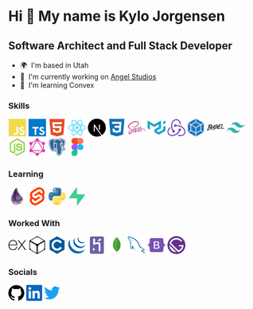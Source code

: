 Hi 👋 My name is Kylo Jorgensen
===============================

Software Architect and Full Stack Developer
-------------------------------------------

* 🌍  I'm based in Utah
* 🚀  I'm currently working on [Angel Studios](http://www.angel.com)
* 🧠  I'm learning Convex

### Skills


<p align="left">
<a href="https://developer.mozilla.org/en-US/docs/Web/JavaScript" target="_blank" rel="noreferrer"><img src="https://raw.githubusercontent.com/KyloJorgensen/KyloJorgensen/main/public/icons/skills/javascript-colored.svg" width="36" height="36" alt="JavaScript" /></a>
<a href="https://www.typescriptlang.org/" target="_blank" rel="noreferrer"><img src="https://raw.githubusercontent.com/KyloJorgensen/KyloJorgensen/main/public/icons/skills/typescript-colored.svg" width="36" height="36" alt="TypeScript" /></a>
<a href="https://developer.mozilla.org/en-US/docs/Glossary/HTML5" target="_blank" rel="noreferrer"><img src="https://raw.githubusercontent.com/KyloJorgensen/KyloJorgensen/main/public/icons/skills/html5-colored.svg" width="36" height="36" alt="HTML5" /></a>
<a href="https://reactjs.org/" target="_blank" rel="noreferrer"><img src="https://raw.githubusercontent.com/KyloJorgensen/KyloJorgensen/main/public/icons/skills/react-colored.svg" width="36" height="36" alt="React" /></a>
<a href="https://nextjs.org/docs" target="_blank" rel="noreferrer"><img src="https://raw.githubusercontent.com/KyloJorgensen/KyloJorgensen/main/public/icons/skills/nextjs-colored.svg" width="36" height="36" alt="NextJs" /></a>
<a href="https://www.w3.org/TR/CSS/#css" target="_blank" rel="noreferrer"><img src="https://raw.githubusercontent.com/KyloJorgensen/KyloJorgensen/main/public/icons/skills/css3-colored.svg" width="36" height="36" alt="CSS3" /></a>
<a href="https://sass-lang.com/" target="_blank" rel="noreferrer"><img src="https://raw.githubusercontent.com/KyloJorgensen/KyloJorgensen/main/public/icons/skills/sass-colored.svg" width="36" height="36" alt="Sass" /></a>
<a href="https://mui.com/" target="_blank" rel="noreferrer"><img src="https://raw.githubusercontent.com/KyloJorgensen/KyloJorgensen/main/public/icons/skills/materialui-colored.svg" width="36" height="36" alt="Material UI" /></a>
<a href="https://redux.js.org/" target="_blank" rel="noreferrer"><img src="https://raw.githubusercontent.com/KyloJorgensen/KyloJorgensen/main/public/icons/skills/redux-colored.svg" width="36" height="36" alt="Redux" /></a>
<a href="https://webpack.js.org/" target="_blank" rel="noreferrer"><img src="https://raw.githubusercontent.com/KyloJorgensen/KyloJorgensen/main/public/icons/skills/webpack-colored.svg" width="36" height="36" alt="Webpack" /></a>
<a href="https://babeljs.io/" target="_blank" rel="noreferrer"><img src="https://raw.githubusercontent.com/KyloJorgensen/KyloJorgensen/main/public/icons/skills/babel-colored.svg" width="36" height="36" alt="Babel" /></a>
<a href="https://tailwindcss.com/" target="_blank" rel="noreferrer"><img src="https://raw.githubusercontent.com/KyloJorgensen/KyloJorgensen/main/public/icons/skills/tailwindcss-colored.svg" width="36" height="36" alt="TailwindCSS" /></a>
<a href="https://nodejs.org/en/" target="_blank" rel="noreferrer"><img src="https://raw.githubusercontent.com/KyloJorgensen/KyloJorgensen/main/public/icons/skills/nodejs-colored.svg" width="36" height="36" alt="NodeJS" /></a>
<a href="https://graphql.org/" target="_blank" rel="noreferrer"><img src="https://raw.githubusercontent.com/KyloJorgensen/KyloJorgensen/main/public/icons/skills/graphql-colored.svg" width="36" height="36" alt="GraphQL" /></a>
<a href="https://www.postgresql.org/" target="_blank" rel="noreferrer"><img src="https://raw.githubusercontent.com/KyloJorgensen/KyloJorgensen/main/public/icons/skills/postgresql-colored.svg" width="36" height="36" alt="PostgreSQL" /></a>
<a href="https://www.figma.com/" target="_blank" rel="noreferrer"><img src="https://raw.githubusercontent.com/KyloJorgensen/KyloJorgensen/main/public/icons/skills/figma-colored.svg" width="36" height="36" alt="Figma" /></a>
</p>



### Learning
<a href="https://elixir-lang.org/" target="_blank" rel="noreferrer"><img src="https://raw.githubusercontent.com/KyloJorgensen/KyloJorgensen/main/public/icons/skills/elixir-colored.svg" width="36" height="36" alt="Elixir" /></a>
<a href="https://svelte.dev/" target="_blank" rel="noreferrer"><img src="https://raw.githubusercontent.com/KyloJorgensen/KyloJorgensen/main/public/icons/skills/svelte-colored.svg" width="36" height="36" alt="Svelte" /></a>
<a href="https://www.python.org/" target="_blank" rel="noreferrer"><img src="https://raw.githubusercontent.com/KyloJorgensen/KyloJorgensen/main/public/icons/skills/python-colored.svg" width="36" height="36" alt="Python" /></a>
<a href="https://supabase.io/" target="_blank" rel="noreferrer"><img src="https://raw.githubusercontent.com/KyloJorgensen/KyloJorgensen/main/public/icons/skills/supabase-colored.svg" width="36" height="36" alt="Supabase" /></a>



### Worked With
<a href="https://expressjs.com/" target="_blank" rel="noreferrer"><img src="https://raw.githubusercontent.com/KyloJorgensen/KyloJorgensen/main/public/icons/skills/express-colored.svg" width="36" height="36" alt="Express" /></a>
<a href="https://ipfs.io/" target="_blank" rel="noreferrer"><img src="https://raw.githubusercontent.com/KyloJorgensen/KyloJorgensen/main/public/icons/skills/ipfs-colored.svg" width="36" height="36" alt="IPFS" /></a>
<a href="https://docs.microsoft.com/en-us/cpp/?view=msvc-170" target="_blank" rel="noreferrer"><img src="https://raw.githubusercontent.com/KyloJorgensen/KyloJorgensen/main/public/icons/skills/c-colored.svg" width="36" height="36" alt="C" /></a>
<a href="https://jquery.com/" target="_blank" rel="noreferrer"><img src="https://raw.githubusercontent.com/KyloJorgensen/KyloJorgensen/main/public/icons/skills/jquery-colored.svg" width="36" height="36" alt="JQuery" /></a>
<a href="https://www.heroku.com/" target="_blank" rel="noreferrer"><img src="https://raw.githubusercontent.com/KyloJorgensen/KyloJorgensen/main/public/icons/skills/heroku-colored.svg" width="36" height="36" alt="Heroku" /></a>
<a href="https://www.mongodb.com/" target="_blank" rel="noreferrer"><img src="https://raw.githubusercontent.com/KyloJorgensen/KyloJorgensen/main/public/icons/skills/mongodb-colored.svg" width="36" height="36" alt="MongoDB" /></a>
<a href="https://www.mysql.com/" target="_blank" rel="noreferrer"><img src="https://raw.githubusercontent.com/KyloJorgensen/KyloJorgensen/main/public/icons/skills/mysql-colored.svg" width="36" height="36" alt="MySQL" /></a>
<a href="https://getbootstrap.com/" target="_blank" rel="noreferrer"><img src="https://raw.githubusercontent.com/KyloJorgensen/KyloJorgensen/main/public/icons/skills/bootstrap-colored.svg" width="36" height="36" alt="Bootstrap" /></a>
<a href="https://www.gatsbyjs.com/" target="_blank" rel="noreferrer"><img src="https://raw.githubusercontent.com/KyloJorgensen/KyloJorgensen/main/public/icons/skills/gatsby-colored.svg" width="36" height="36" alt="Gatsby" /></a>


### Socials

<p align="left"> <a href="https://www.github.com/KyloJorgensen" target="_blank" rel="noreferrer"><img src="https://raw.githubusercontent.com/KyloJorgensen/KyloJorgensen/main/public/icons/socials/github.svg" width="32" height="32" /></a> <a href="https://www.linkedin.com/in/KyloJorgensen" target="_blank" rel="noreferrer"><img src="https://raw.githubusercontent.com/KyloJorgensen/KyloJorgensen/main/public/icons/socials/linkedin.svg" width="32" height="32" /></a> <a href="https://www.twitter.com/KyloJorgensen" target="_blank" rel="noreferrer"><img src="https://raw.githubusercontent.com/KyloJorgensen/KyloJorgensen/main/public/icons/socials/twitter.svg" width="32" height="32" /></a></p>
